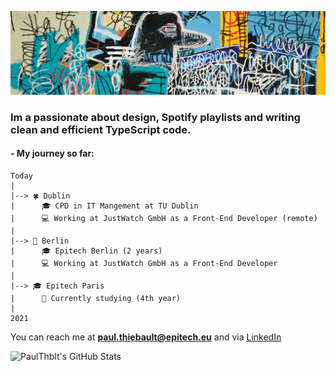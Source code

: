 <p align="center"><img src="./bird_on_money_banner.jpg" alt="banner"><p>
  <h3>Im a passionate about design, Spotify playlists and writing clean and efficient TypeScript code.</h3>

<h4>- My journey so far:</h4>

```plaintext
Today
|
|--> 🍀 Dublin
|      🎓 CPD in IT Mangement at TU Dublin
|      💻 Working at JustWatch GmbH as a Front-End Developer (remote)
|
|--> 🥨 Berlin
|      🎓 Epitech Berlin (2 years)
|      💻 Working at JustWatch GmbH as a Front-End Developer
|
|--> 🎓 Epitech Paris
|      📍 Currently studying (4th year)
|
2021
```

You can reach me at **paul.thiebault@epitech.eu** and via [LinkedIn](https://www.linkedin.com/in/paul-thblt/)

<img src="https://github-readme-stats.vercel.app/api?username=PaulThblt&theme=react&show_icons=true&hide_border=true&count_private=true" alt="PaulThblt's GitHub Stats" />
